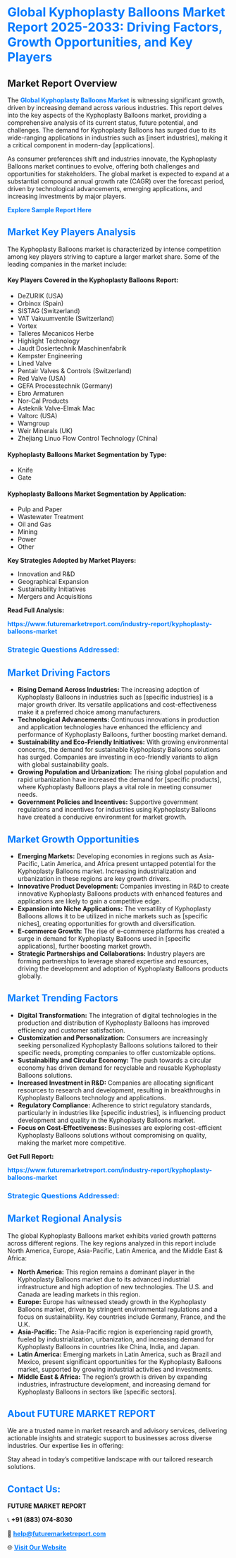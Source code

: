 <h1 style="color: #007BFF;">Global Kyphoplasty Balloons Market Report 2025-2033: Driving Factors, Growth Opportunities, and Key Players</h1>

<section id="overview">
<h2>Market Report Overview</h2>
<p>The <a href="https://www.futuremarketreport.com/industry-report/kyphoplasty-balloons-market" style="color: #007BFF; text-decoration: none;"><strong>Global Kyphoplasty Balloons Market</strong></a> is witnessing significant growth, driven by increasing demand across various industries. This report delves into the key aspects of the Kyphoplasty Balloons market, providing a comprehensive analysis of its current status, future potential, and challenges. The demand for Kyphoplasty Balloons has surged due to its wide-ranging applications in industries such as [insert industries], making it a critical component in modern-day [applications].</p>
<p>As consumer preferences shift and industries innovate, the Kyphoplasty Balloons market continues to evolve, offering both challenges and opportunities for stakeholders. The global market is expected to expand at a substantial compound annual growth rate (CAGR) over the forecast period, driven by technological advancements, emerging applications, and increasing investments by major players.</p>
</section>

<section id="overview">
<p><a href="https://www.futuremarketreport.com/request-sample/reportId=33586" style="color: #007BFF; text-decoration: none;"><strong>Explore Sample Report Here</strong></a></p>
</section>

<section id="key-players">
<h2 style="color: #007BFF;">Market Key Players Analysis</h2>
<p>The Kyphoplasty Balloons market is characterized by intense competition among key players striving to capture a larger market share. Some of the leading companies in the market include:</p>
<h4>Key Players Covered in the Kyphoplasty Balloons Report:</h4>
<ul><li>DeZURIK (USA)</li><li>Orbinox (Spain)</li><li>SISTAG (Switzerland)</li><li>VAT Vakuumventile (Switzerland)</li><li>Vortex</li><li>Talleres Mecanicos Herbe</li><li>Highlight Technology</li><li>Jaudt Dosiertechnik Maschinenfabrik</li><li>Kempster Engineering</li><li>Lined Valve</li><li>Pentair Valves &amp; Controls (Switzerland)</li><li>Red Valve (USA)</li><li>GEFA Processtechnik (Germany)</li><li>Ebro Armaturen</li><li>Nor-Cal Products</li><li>Asteknik Valve-Elmak Mac</li><li>Valtorc (USA)</li><li>Wamgroup</li><li>Weir Minerals (UK)</li><li>Zhejiang Linuo Flow Control Technology (China)</li></ul>
<h4>Kyphoplasty Balloons Market Segmentation by Type:</h4>
<ul><li>Knife</li><li>Gate</li></ul>

<h4>Kyphoplasty Balloons Market Segmentation by Application:</h4>
<ul><li>Pulp and Paper</li><li>Wastewater Treatment</li><li>Oil and Gas</li><li>Mining</li><li>Power</li><li>Other</li></ul>
<p><strong>Key Strategies Adopted by Market Players:</strong></p>
<ul>
<li>Innovation and R&D</li>
<li>Geographical Expansion</li>
<li>Sustainability Initiatives</li>
<li>Mergers and Acquisitions</li>
</ul>
</section>

<section>
<p><strong>Read Full Analysis: </strong></p><a href="https://www.futuremarketreport.com/industry-report/kyphoplasty-balloons-market" style="color: #007BFF; text-decoration: none;"><strong>https://www.futuremarketreport.com/industry-report/kyphoplasty-balloons-market</strong></a>
<h3 style="color: #007BFF;">Strategic Questions Addressed:</h3>
</section>

<section id="driving-factors">
<h2 style="color: #007BFF;">Market Driving Factors</h2>
<ul>
<li><strong>Rising Demand Across Industries:</strong> The increasing adoption of Kyphoplasty Balloons in industries such as [specific industries] is a major growth driver. Its versatile applications and cost-effectiveness make it a preferred choice among manufacturers.</li>
<li><strong>Technological Advancements:</strong> Continuous innovations in production and application technologies have enhanced the efficiency and performance of Kyphoplasty Balloons, further boosting market demand.</li>
<li><strong>Sustainability and Eco-Friendly Initiatives:</strong> With growing environmental concerns, the demand for sustainable Kyphoplasty Balloons solutions has surged. Companies are investing in eco-friendly variants to align with global sustainability goals.</li>
<li><strong>Growing Population and Urbanization:</strong> The rising global population and rapid urbanization have increased the demand for [specific products], where Kyphoplasty Balloons plays a vital role in meeting consumer needs.</li>
<li><strong>Government Policies and Incentives:</strong> Supportive government regulations and incentives for industries using Kyphoplasty Balloons have created a conducive environment for market growth.</li>
</ul>
</section>

<section id="growth-opportunities">
<h2 style="color: #007BFF;">Market Growth Opportunities</h2>
<ul>
<li><strong>Emerging Markets:</strong> Developing economies in regions such as Asia-Pacific, Latin America, and Africa present untapped potential for the Kyphoplasty Balloons market. Increasing industrialization and urbanization in these regions are key growth drivers.</li>
<li><strong>Innovative Product Development:</strong> Companies investing in R&D to create innovative Kyphoplasty Balloons products with enhanced features and applications are likely to gain a competitive edge.</li>
<li><strong>Expansion into Niche Applications:</strong> The versatility of Kyphoplasty Balloons allows it to be utilized in niche markets such as [specific niches], creating opportunities for growth and diversification.</li>
<li><strong>E-commerce Growth:</strong> The rise of e-commerce platforms has created a surge in demand for Kyphoplasty Balloons used in [specific applications], further boosting market growth.</li>
<li><strong>Strategic Partnerships and Collaborations:</strong> Industry players are forming partnerships to leverage shared expertise and resources, driving the development and adoption of Kyphoplasty Balloons products globally.</li>
</ul>
</section>

<section id="trending-factors">
<h2 style="color: #007BFF;">Market Trending Factors</h2>
<ul>
<li><strong>Digital Transformation:</strong> The integration of digital technologies in the production and distribution of Kyphoplasty Balloons has improved efficiency and customer satisfaction.</li>
<li><strong>Customization and Personalization:</strong> Consumers are increasingly seeking personalized Kyphoplasty Balloons solutions tailored to their specific needs, prompting companies to offer customizable options.</li>
<li><strong>Sustainability and Circular Economy:</strong> The push towards a circular economy has driven demand for recyclable and reusable Kyphoplasty Balloons solutions.</li>
<li><strong>Increased Investment in R&D:</strong> Companies are allocating significant resources to research and development, resulting in breakthroughs in Kyphoplasty Balloons technology and applications.</li>
<li><strong>Regulatory Compliance:</strong> Adherence to strict regulatory standards, particularly in industries like [specific industries], is influencing product development and quality in the Kyphoplasty Balloons market.</li>
<li><strong>Focus on Cost-Effectiveness:</strong> Businesses are exploring cost-efficient Kyphoplasty Balloons solutions without compromising on quality, making the market more competitive.</li>
</ul>
</section>

<section>
<p><strong>Get Full Report: </strong></p><a href="https://www.futuremarketreport.com/industry-report/kyphoplasty-balloons-market" style="color: #007BFF; text-decoration: none;"><strong>https://www.futuremarketreport.com/industry-report/kyphoplasty-balloons-market</strong></a>
<h3 style="color: #007BFF;">Strategic Questions Addressed:</h3>
</section>


<section id="regional-analysis">
<h2 style="color: #007BFF;">Market Regional Analysis</h2>
<p>The global Kyphoplasty Balloons market exhibits varied growth patterns across different regions. The key regions analyzed in this report include North America, Europe, Asia-Pacific, Latin America, and the Middle East & Africa:</p>
<ul>
<li><strong>North America:</strong> This region remains a dominant player in the Kyphoplasty Balloons market due to its advanced industrial infrastructure and high adoption of new technologies. The U.S. and Canada are leading markets in this region.</li>
<li><strong>Europe:</strong> Europe has witnessed steady growth in the Kyphoplasty Balloons market, driven by stringent environmental regulations and a focus on sustainability. Key countries include Germany, France, and the U.K.</li>
<li><strong>Asia-Pacific:</strong> The Asia-Pacific region is experiencing rapid growth, fueled by industrialization, urbanization, and increasing demand for Kyphoplasty Balloons in countries like China, India, and Japan.</li>
<li><strong>Latin America:</strong> Emerging markets in Latin America, such as Brazil and Mexico, present significant opportunities for the Kyphoplasty Balloons market, supported by growing industrial activities and investments.</li>
<li><strong>Middle East & Africa:</strong> The region’s growth is driven by expanding industries, infrastructure development, and increasing demand for Kyphoplasty Balloons in sectors like [specific sectors].</li>
</ul>
</section>

<footer>
<h2 style="color: #007BFF;">About FUTURE MARKET REPORT</h2>
<p>We are a trusted name in market research and advisory services, delivering actionable insights and strategic support to businesses across diverse industries. Our expertise lies in offering:</p>

<p>Stay ahead in today’s competitive landscape with our tailored research solutions.</p>

<h2 style="color: #007BFF;">Contact Us:</h2>
<p><strong>FUTURE MARKET REPORT</strong></p>
<p>📞 <strong>+91 (883) 074-8030</strong></p>
<p>📧 <strong><a href="mailto:help@futuremarketreport.com" style="color: #007BFF;">help@futuremarketreport.com</a></strong></p>
<p>🌐 <strong><a href="https://www.futuremarketreport.com/" style="color: #007BFF;">Visit Our Website</a></strong></p>
</footer>